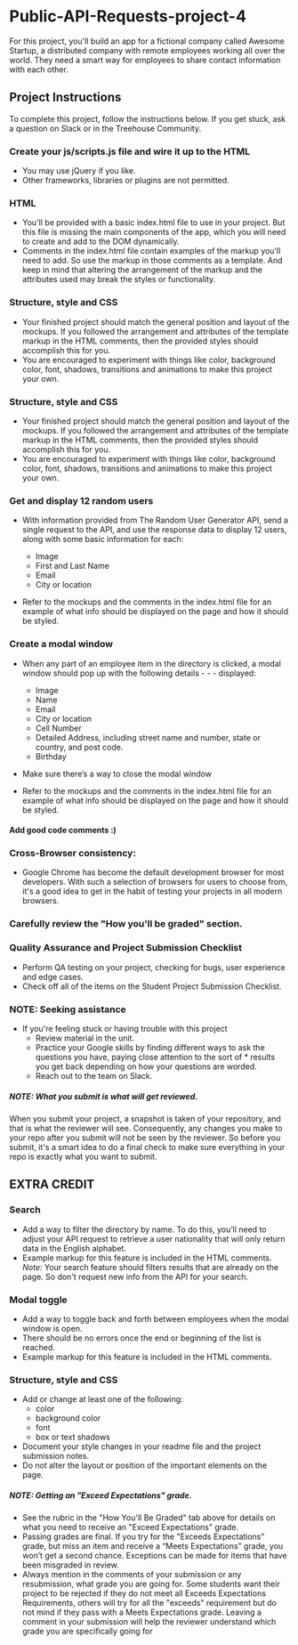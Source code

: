 # Public-API-Requests-project-4

For this project, you'll build an app for a fictional company called Awesome Startup, a distributed company with remote employees working all over the world. They need a smart way for employees to share contact information with each other.

## Project Instructions

To complete this project, follow the instructions below. If you get stuck, ask a question on Slack or in the Treehouse Community.

### Create your js/scripts.js file and wire it up to the HTML
* You may use jQuery if you like.
* Other frameworks, libraries or plugins are not permitted.

### HTML

* You'll be provided with a basic index.html file to use in your project. But this file is missing the main components of the app, which you will need to create and add to the DOM dynamically.
* Comments in the index.html file contain examples of the markup you'll need to add. So use the markup in those comments as a template. And keep in mind that altering the arrangement of the markup and the attributes used may break the styles or functionality.

### Structure, style and CSS

* Your finished project should match the general position and layout of the mockups. If you followed the arrangement and attributes of the template markup in the HTML comments, then the provided styles should accomplish this for you.
* You are encouraged to experiment with things like color, background color, font, shadows, transitions and animations to make this project your own.

### Structure, style and CSS
* Your finished project should match the general position and layout of the mockups. If you followed the arrangement and attributes of the template markup in the HTML comments, then the provided styles should accomplish this for you.
* You are encouraged to experiment with things like color, background color, font, shadows, transitions and animations to make this project your own.

### Get and display 12 random users
* With information provided from The Random User Generator API, send a single request to the API, and use the response data to display 12 users, along with some basic information for each:
  - Image
  - First and Last Name
  - Email
  - City or location
  
* Refer to the mockups and the comments in the index.html file for an example of what info should be displayed on the page and how it should be styled.

### Create a modal window
* When any part of an employee item in the directory is clicked, a modal window should pop up with the following details  -  -    - displayed:
   - Image
   - Name
   - Email
   - City or location
   - Cell Number
   - Detailed Address, including street name and number, state or country, and post code.
   - Birthday
   
* Make sure there’s a way to close the modal window
* Refer to the mockups and the comments in the index.html file for an example of what info should be displayed on the page and how it should be styled.

#### Add good code comments :)

### Cross-Browser consistency:
* Google Chrome has become the default development browser for most developers. With such a selection of browsers for users to choose from, it's a good idea to get in the habit of testing your projects in all modern browsers.

### Carefully review the "How you'll be graded" section.
### Quality Assurance and Project Submission Checklist
* Perform QA testing on your project, checking for bugs, user experience and edge cases.
* Check off all of the items on the Student Project Submission Checklist.

### NOTE: Seeking assistance

* If you're feeling stuck or having trouble with this project
  * Review material in the unit.
  * Practice your Google skills by finding different ways to ask the questions you have, paying close attention to the sort of   * results you get back depending on how your questions are worded.
  * Reach out to the team on Slack.

##### NOTE: What you submit is what will get reviewed.

When you submit your project, a snapshot is taken of your repository, and that is what the reviewer will see. Consequently, any changes you make to your repo after you submit will not be seen by the reviewer. So before you submit, it's a smart idea to do a final check to make sure everything in your repo is exactly what you want to submit.

## EXTRA CREDIT

### Search
* Add a way to filter the directory by name. To do this, you’ll need to adjust your API request to retrieve a user nationality that will only return data in the English alphabet.
* Example markup for this feature is included in the HTML comments.
*Note:* Your search feature should filters results that are already on the page. So don't request new info from the API for your search.

### Modal toggle
* Add a way to toggle back and forth between employees when the modal window is open.
* There should be no errors once the end or beginning of the list is reached.
* Example markup for this feature is included in the HTML comments.

### Structure, style and CSS
* Add or change at least one of the following:
  * color
  * background color
  * font
  * box or text shadows
* Document your style changes in your readme file and the project submission notes.
* Do not alter the layout or position of the important elements on the page.

##### NOTE: Getting an "Exceed Expectations" grade.

* See the rubric in the "How You'll Be Graded" tab above for details on what you need to receive an "Exceed Expectations" grade.
* Passing grades are final. If you try for the "Exceeds Expectations" grade, but miss an item and receive a “Meets Expectations” grade, you won’t get a second chance. Exceptions can be made for items that have been misgraded in review.
* Always mention in the comments of your submission or any resubmission, what grade you are going for. Some students want their project to be rejected if they do not meet all Exceeds Expectations Requirements, others will try for all the "exceeds" requirement but do not mind if they pass with a Meets Expectations grade. Leaving a comment in your submission will help the reviewer understand which grade you are specifically going for
